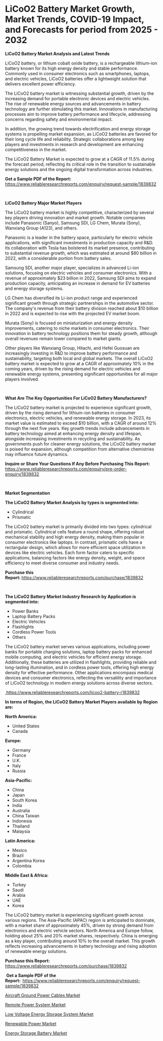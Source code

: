 <p><h1>LiCoO2 Battery Market Growth, Market Trends, COVID-19 Impact, and Forecasts for period from 2025 - 2032</h1></p><p><strong>LiCoO2 Battery Market Analysis and Latest Trends</strong></p>
<p><p>LiCoO2 battery, or lithium cobalt oxide battery, is a rechargeable lithium-ion battery known for its high energy density and stable performance. Commonly used in consumer electronics such as smartphones, laptops, and electric vehicles, LiCoO2 batteries offer a lightweight solution that delivers excellent power efficiency. </p><p>The LiCoO2 battery market is witnessing substantial growth, driven by the increasing demand for portable electronic devices and electric vehicles. The rise of renewable energy sources and advancements in battery technology are further stimulating this market. Innovations in manufacturing processes aim to improve battery performance and lifecycle, addressing concerns regarding safety and environmental impact. </p><p>In addition, the growing trend towards electrification and energy storage systems is propelling market expansion, as LiCoO2 batteries are favored for their long cycle life and reliability. Strategic collaborations among key players and investments in research and development are enhancing competitiveness in the market. </p><p>The LiCoO2 Battery Market is expected to grow at a CAGR of 11.5% during the forecast period, reflecting its critical role in the transition to sustainable energy solutions and the ongoing digital transformation across industries.</p></p>
<p><strong>Get a Sample PDF of the Report:&nbsp;</strong> <a href="https://www.reliableresearchreports.com/enquiry/request-sample/1839832?utm_campaign=7&utm_medium=2&utm_source=Github&utm_content=ia&utm_term=07042025&utm_id=licoo2-battery">https://www.reliableresearchreports.com/enquiry/request-sample/1839832</a></p>
<p>&nbsp;</p>
<p><strong>LiCoO2 Battery Major Market Players</strong></p>
<p><p>The LiCoO2 battery market is highly competitive, characterized by several key players driving innovation and market growth. Notable companies include Panasonic (Sanyo), Samsung SDI, LG Chem, Murata (Sony), Wanxiang Group (A123), and others. </p><p>Panasonic is a leader in the battery space, particularly for electric vehicle applications, with significant investments in production capacity and R&D. Its collaboration with Tesla has bolstered its market presence, contributing to substantial revenue growth, which was estimated at around $80 billion in 2022, with a considerable portion from battery sales.</p><p>Samsung SDI, another major player, specializes in advanced Li-ion solutions, focusing on electric vehicles and consumer electronics. With a revenue of approximately $23 billion in 2022, Samsung SDI aims to expand production capacity, anticipating an increase in demand for EV batteries and energy storage systems.</p><p>LG Chem has diversified its Li-ion product range and experienced significant growth through strategic partnerships in the automotive sector. The company's revenue from their battery division reached about $10 billion in 2022 and is expected to rise with the projected EV market boom.</p><p>Murata (Sony) is focused on miniaturization and energy density improvements, catering to niche markets in consumer electronics. Their innovation in battery technology positions them for steady growth, although overall revenues remain lower compared to market giants.</p><p>Other players like Wanxiang Group, Hitachi, and Hefei Guoxuan are increasingly investing in R&D to improve battery performance and sustainability, targeting both local and global markets. The overall LiCoO2 battery market is expected to grow at a CAGR of approximately 10% in the coming years, driven by the rising demand for electric vehicles and renewable energy systems, presenting significant opportunities for all major players involved.</p></p>
<p>&nbsp;</p>
<p><strong>What Are The Key Opportunities For LiCoO2 Battery Manufacturers?</strong></p>
<p><p>The LiCoO2 battery market is projected to experience significant growth, driven by the rising demand for lithium-ion batteries in consumer electronics, electric vehicles, and renewable energy storage. In 2023, its market value is estimated to exceed $10 billion, with a CAGR of around 12% through the next five years. Key growth trends include advancements in battery technology aimed at enhancing energy density and lifespan, alongside increasing investments in recycling and sustainability. As governments push for cleaner energy solutions, the LiCoO2 battery market is poised for expansion, although competition from alternative chemistries may influence future dynamics.</p></p>
<p><strong>Inquire or Share Your Questions If Any Before Purchasing This Report:</strong> <a href="https://www.reliableresearchreports.com/enquiry/pre-order-enquiry/1839832?utm_campaign=7&utm_medium=2&utm_source=Github&utm_content=ia&utm_term=07042025&utm_id=licoo2-battery">https://www.reliableresearchreports.com/enquiry/pre-order-enquiry/1839832</a></p>
<p>&nbsp;</p>
<p><strong>Market Segmentation</strong></p>
<p><strong>The LiCoO2 Battery Market Analysis by types is segmented into:</strong></p>
<p><ul><li>Cylindrical</li><li>Prismatic</li></ul></p>
<p><p>The LiCoO2 battery market is primarily divided into two types: cylindrical and prismatic. Cylindrical cells feature a round shape, offering robust mechanical stability and high energy density, making them popular in consumer electronics like laptops. In contrast, prismatic cells have a rectangular design, which allows for more efficient space utilization in devices like electric vehicles. Each form factor caters to specific applications, balancing factors like energy density, weight, and space efficiency to meet diverse consumer and industry needs.</p></p>
<p><strong>Purchase this Report:&nbsp;</strong><a href="https://www.reliableresearchreports.com/purchase/1839832?utm_campaign=7&utm_medium=2&utm_source=Github&utm_content=ia&utm_term=07042025&utm_id=licoo2-battery">https://www.reliableresearchreports.com/purchase/1839832</a></p>
<p>&nbsp;</p>
<p><strong>The LiCoO2 Battery Market Industry Research by Application is segmented into:</strong></p>
<p><ul><li>Power Banks</li><li>Laptop Battery Packs</li><li>Electric Vehicles</li><li>Flashlights</li><li>Cordless Power Tools</li><li>Others</li></ul></p>
<p><p>The LiCoO2 battery market serves various applications, including power banks for portable charging solutions, laptop battery packs for enhanced mobile computing, and electric vehicles for efficient energy storage. Additionally, these batteries are utilized in flashlights, providing reliable and long-lasting illumination, and in cordless power tools, offering high energy density for effective performance. Other applications encompass medical devices and consumer electronics, reflecting the versatility and importance of LiCoO2 technology in modern energy solutions across diverse sectors.</p></p>
<p><a href="https://www.reliableresearchreports.com/licoo2-battery-r1839832?utm_campaign=7&utm_medium=2&utm_source=Github&utm_content=ia&utm_term=07042025&utm_id=licoo2-battery">&nbsp;https://www.reliableresearchreports.com/licoo2-battery-r1839832</a></p>
<p><strong>In terms of Region, the LiCoO2 Battery Market Players available by Region are:</strong></p>
<p>
    <p> <strong> North America: </strong>
        <ul>
            <li>United States</li>
            <li>Canada</li>
        </ul>
        </p> 
    <p> <strong> Europe: </strong>
        <ul>
            <li>Germany</li>
            <li>France</li>
            <li>U.K.</li>
            <li>Italy</li>
            <li>Russia</li>
        </ul>
        </p> 
    <p> <strong> Asia-Pacific: </strong>
        <ul>
            <li>China</li>
            <li>Japan</li>
            <li>South Korea</li>
            <li>India</li>
            <li>Australia</li>
            <li>China Taiwan</li>
            <li>Indonesia</li>
            <li>Thailand</li>
            <li>Malaysia</li>
        </ul>
        </p> 
    <p> <strong> Latin America: </strong>
        <ul>
            <li>Mexico</li>
            <li>Brazil</li>
            <li>Argentina Korea</li>
            <li>Colombia</li>
        </ul>
        </p> 
    <p> <strong> Middle East & Africa: </strong>
        <ul>
            <li>Turkey</li>
            <li>Saudi</li>
            <li>Arabia</li>
            <li>UAE</li>
            <li>Korea</li>
        </ul>
    </p>
    </p>
<p><p>The LiCoO2 battery market is experiencing significant growth across various regions. The Asia-Pacific (APAC) region is anticipated to dominate, with a market share of approximately 45%, driven by strong demand from electronics and electric vehicle sectors. North America and Europe follow, holding about 25% and 20% market shares, respectively. China is emerging as a key player, contributing around 10% to the overall market. This growth reflects increasing advancements in battery technology and rising adoption of renewable energy solutions.</p></p>
<p><strong>Purchase this Report: </strong><a href="https://www.reliableresearchreports.com/purchase/1839832?utm_campaign=7&utm_medium=2&utm_source=Github&utm_content=ia&utm_term=07042025&utm_id=licoo2-battery">https://www.reliableresearchreports.com/purchase/1839832</a></p>
<p>&nbsp;<strong>Get a Sample PDF of the Report:&nbsp;&nbsp;</strong><a href="https://www.reliableresearchreports.com/enquiry/request-sample/1839832?utm_campaign=7&utm_medium=2&utm_source=Github&utm_content=ia&utm_term=07042025&utm_id=licoo2-battery">https://www.reliableresearchreports.com/enquiry/request-sample/1839832</a></p>
<p><strong></strong></p>
<p><p><a href="https://github.com/denuetkachci/Market-Research-Report-List-1/blob/main/aircraft-ground-power-cables-market.md?utm_campaign=7&utm_medium=2&utm_source=Github&utm_content=ia&utm_term=07042025&utm_id=licoo2-battery">Aircraft Ground Power Cables Market</a></p><p><a href="https://github.com/cachuhashieb/Market-Research-Report-List-1/blob/main/remote-power-system-market.md?utm_campaign=7&utm_medium=2&utm_source=Github&utm_content=ia&utm_term=07042025&utm_id=licoo2-battery">Remote Power System Market</a></p><p><a href="https://github.com/groszsaoudrd/Market-Research-Report-List-1/blob/main/low-voltage-energy-storage-system-market.md?utm_campaign=7&utm_medium=2&utm_source=Github&utm_content=ia&utm_term=07042025&utm_id=licoo2-battery">Low Voltage Energy Storage System Market</a></p><p><a href="https://github.com/lenjakam/Market-Research-Report-List-1/blob/main/renewable-power-market.md?utm_campaign=7&utm_medium=2&utm_source=Github&utm_content=ia&utm_term=07042025&utm_id=licoo2-battery">Renewable Power Market</a></p><p><a href="https://github.com/quiraytaibat/Market-Research-Report-List-1/blob/main/energy-storage-battery-market.md?utm_campaign=7&utm_medium=2&utm_source=Github&utm_content=ia&utm_term=07042025&utm_id=licoo2-battery">Energy Storage Battery Market</a></p></p>